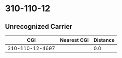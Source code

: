 # 310-110-12
## Unrecognized Carrier


| CGI | Nearest CGI | Distance |
|-----|-------------|----------|
| 310-110-12-4697 |  | 0.0 |
